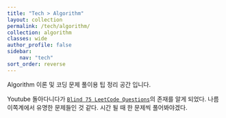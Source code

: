 ```yaml
---
title: "Tech > Algorithm"
layout: collection
permalink: /tech/algorithm/ 
collection: algorithm
classes: wide
author_profile: false
sidebar:
    nav: "tech"
sort_order: reverse
---
```

Algorithm 이론 및 코딩 문제 풀이용 팁 정리 공간 입니다.

Youtube 돌아다니다가 [`Blind 75 LeetCode Questions`](https://leetcode.com/discuss/general-discussion/460599/blind-75-leetcode-questions)의 존재를 알게 되었다. 나름 이쪽계에서 유명한 문제들인 것 같다. 시간 될 때 한 문제씩 풀어봐야겠다.